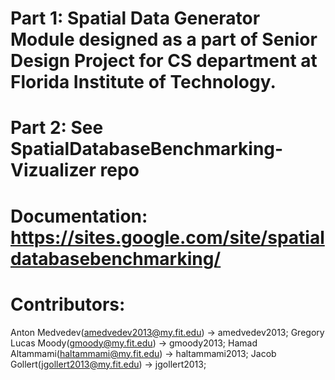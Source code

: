 # Part 1: Spatial Data Generator Module designed as a part of Senior Design Project for CS department at Florida Institute of Technology.
# Part 2: See SpatialDatabaseBenchmarking-Vizualizer repo
# Documentation: https://sites.google.com/site/spatialdatabasebenchmarking/
# Contributors: 
  Anton Medvedev(amedvedev2013@my.fit.edu)  -> amedvedev2013; 
  Gregory Lucas Moody(gmoody@my.fit.edu)    -> gmoody2013; 
  Hamad Altammami(haltammami@my.fit.edu)    -> haltammami2013; 
  Jacob Gollert(jgollert2013@my.fit.edu)    -> jgollert2013;
